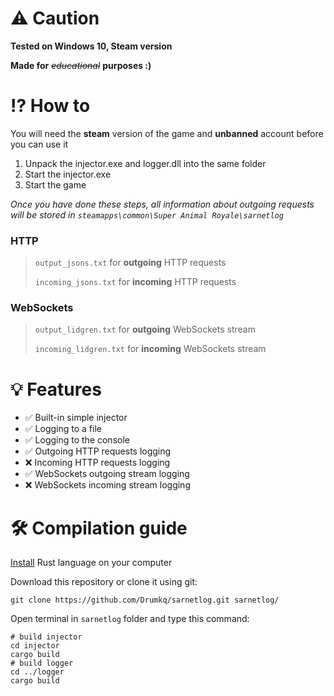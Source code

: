 # ⚠️ Caution
**Tested on Windows 10, Steam version**

**Made for** *<s>educational</s>* **purposes :)**

# ⁉️ How to
You will need the **steam** version of the game and **unbanned** account before you can use it

1. Unpack the injector.exe and logger.dll into the same folder
2. Start the injector.exe
3. Start the game

*Once you have done these steps, all information about outgoing requests will be stored in `steamapps\common\Super Animal Royale\sarnetlog`*

### HTTP
> `output_jsons.txt` for **outgoing** HTTP requests
>
> `incoming_jsons.txt` for **incoming** HTTP requests

### WebSockets
> `output_lidgren.txt` for **outgoing** WebSockets stream
>
> `incoming_lidgren.txt` for **incoming** WebSockets stream

# 💡 Features
* ✅ Built-in simple injector
* ✅ Logging to a file
* ✅ Logging to the console
* ✅ Outgoing HTTP requests logging
* ❌ Incoming HTTP requests logging
* ✅ WebSockets outgoing stream logging
* ❌ WebSockets incoming stream logging

# 🛠️ Compilation guide
[Install](https://www.rust-lang.org/learn/get-started) Rust language on your computer

Download this repository or clone it using git:
```git
git clone https://github.com/Drumkq/sarnetlog.git sarnetlog/
```
Open terminal in `sarnetlog` folder and type this command:
```
# build injector
cd injector
cargo build
# build logger
cd ../logger
cargo build

```
